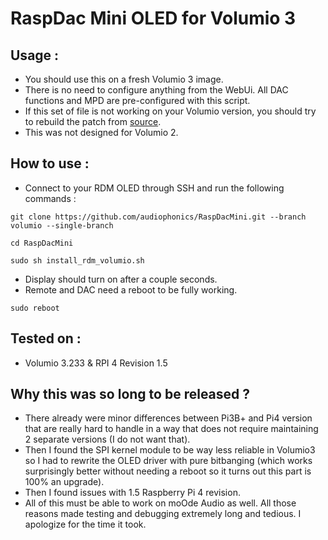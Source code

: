 # RaspDac Mini OLED for Volumio 3

## Usage : 
- You should use this on a fresh Volumio 3 image.
- There is no need to configure anything from the WebUi. All DAC functions and MPD are pre-configured with this script.
- If this set of file is not working on your Volumio version, you should try to rebuild the patch from [source](https://github.com/audiophonics/RaspDacMini/tree/v2.1).
- This was not designed for Volumio 2.

## How to use : 
- Connect to your RDM OLED through SSH and run the following commands : 
```
git clone https://github.com/audiophonics/RaspDacMini.git --branch volumio --single-branch

cd RaspDacMini

sudo sh install_rdm_volumio.sh

```
- Display should turn on after a couple seconds.
- Remote and DAC need a reboot to be fully working.
```
sudo reboot
```

## Tested on  : 
- Volumio 3.233 & RPI 4 Revision 1.5

## Why this was so long to be released ?  
- There already were minor differences between Pi3B+ and Pi4 version that are really hard to handle in a way that does not require maintaining 2 separate versions (I do not want that).
- Then I found the SPI kernel module to be way less reliable in Volumio3 so I had to rewrite the OLED driver with pure bitbanging (which works surprisingly better without needing a reboot so it turns out this part is 100% an upgrade).
- Then I found issues with 1.5 Raspberry Pi 4 revision.
- All of this must be able to work on moOde Audio as well.
All those reasons made testing and debugging extremely long and tedious. I apologize for the time it took.
